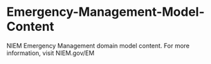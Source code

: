Emergency-Management-Model-Content
==================================

NIEM Emergency Management domain model content.  For more information, visit NIEM.gov/EM

